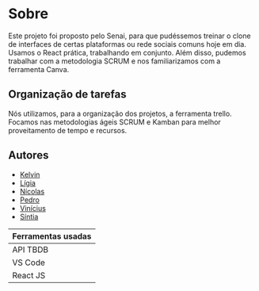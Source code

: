 
# Sobre
Este projeto foi proposto pelo Senai, para que pudéssemos treinar o clone de interfaces de certas plataformas ou rede sociais comuns hoje em dia. 
Usamos o React prática, trabalhando em conjunto. Além disso, pudemos trabalhar com a metodologia SCRUM e nos familiarizamos com a ferramenta Canva.


## Organização de tarefas
Nós utilizamos, para a organização dos projetos, a ferramenta trello. Focamos nas metodologias ágeis SCRUM e Kamban para melhor proveitamento de tempo e recursos.

## Autores
* [Kelvin](https://github.com/Kelvin-rnov/)
* [Lígia](https://github.com/LigiaAlves/)
* [Nícolas ](https://github.com/NicolasScariot)
* [Pedro](https://github.com/pedrooks3034/)
* [Vinícius](https://github.com/ViniciusNB/)
* [Síntia](https://github.com/sintiathafeny)

Ferramentas usadas   |
|--------- |
API TBDB | 
VS Code | 
React JS | 


